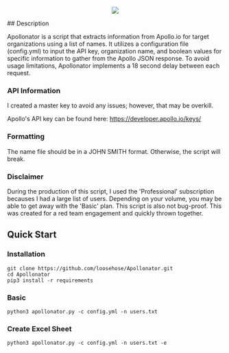 <p align="center">
  <img src="https://user-images.githubusercontent.com/75705022/212325627-c8fee9e3-1aa3-47dc-9d7c-259bd94834a7.png" />
</p>
## Description

Apollonator is a script that extracts information from Apollo.io for target organizations using a list of names. It utilizes a configuration file (config.yml) to input the API key, organization name, and boolean values for specific information to gather from the Apollo JSON response. To avoid usage limitations, Apollonator implements a 18 second delay between each request.

### API Information
I created a master key to avoid any issues; however, that may be overkill.

Apollo's API key can be found here: https://developer.apollo.io/keys/

### Formatting

The name file should be in a JOHN SMITH format. Otherwise, the script will break. 

### Disclaimer

During the production of this script, I used the 'Professional' subscription becauses I had a large list of users. Depending on your volume, you may be able to get away with the 'Basic' plan. This script is also not bug-proof. This was created for a red team engagement and quickly thrown together.

## Quick Start

### Installation

```
git clone https://github.com/loosehose/Apollonator.git
cd Apollonator
pip3 install -r requirements
```

### Basic 

```
python3 apollonator.py -c config.yml -n users.txt
```

### Create Excel Sheet

```
python3 apollonator.py -c config.yml -n users.txt -e
```

